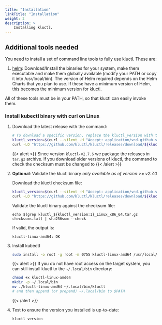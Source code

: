 ```yaml
---
title: "Installation"
linkTitle: "Installation"
weight: 2
description: >
    Installing kluctl.
---
```


## Additional tools needed

You need to install a set of command line tools to fully use kluctl. These are:

1. [helm](https://github.com/helm/helm/releases):
   Download/Install the binaries for your system, make them executable and make them globally available
   (modify your PATH or copy it into /usr/local/bin). The version of Helm required depends on the Helm Charts that you
   plan to use. If these have a minimum version of Helm, this becomes the minimum version for kluctl.

All of these tools must be in your PATH, so that kluctl can easily invoke them.

### Install kubectl binary with curl on Linux

1. Download the latest release with the command:

   ```bash
   # To download a specific version, replace the kluctl_version with the version you need for example kluctl_version={{< param "fullversion" >}}
   kluctl_version=$(curl --silent -H "Accept: application/vnd.github.v3+json" https://api.github.com/repos/kluctl/kluctl/releases/latest | grep '"tag_name":' | sed -E 's/.*"([^"]+)".*/\1/')
   curl -LO "https://github.com/kluctl/kluctl/releases/download/${kluctl_version}/kluctl_${kluctl_version:1}_Linux_x86_64.tar.gz"
   ```
   {{< alert >}}
   Since version `kluctl-v2.7.6` we package the releases in `tar.gz` archive. 
   If you download older versions of kluctl, the command to check the checksum must be changed to
   {{< /alert >}}
   

2. **Optional**: Validate the kluctl binary *only available as of version >= v2.7.0*

   Download the kluctl checksum file:
   ```bash
   kluctl_version=$(curl --silent -H "Accept: application/vnd.github.v3+json" https://api.github.com/repos/kluctl/kluctl/releases/latest | grep '"tag_name":' | sed -E 's/.*"([^"]+)".*/\1/')
   curl -LO "https://github.com/kluctl/kluctl/releases/download/${kluctl_version}/checksums.txt"
   ```
   Validate the kluctl binary against the checksum file:
   ```
   echo $(grep kluctl_${kluctl_version:1}_Linux_x86_64.tar.gz checksums.txt) | sha256sum --check
   ```
   If valid, the output is:
   ```
   kluctl-linux-amd64: OK
   ```

3. Install kubectl

   ```bash
   sudo install -o root -g root -m 0755 kluctl-linux-amd64 /usr/local/bin/kluctl
   ```

   {{< alert >}}
   If you do not have root access on the target system, you can still install kluctl to the `~/.local/bin` directory:

   ```bash
   chmod +x kluctl-linux-amd64
   mkdir -p ~/.local/bin
   mv ./kluctl-linux-amd64 ~/.local/bin/kluctl
   # and then append (or prepend) ~/.local/bin to $PATH
   ```
   {{< /alert >}}

4. Test to ensure the version you installed is up-to-date:

   ```bash
   kluctl version
   ```
